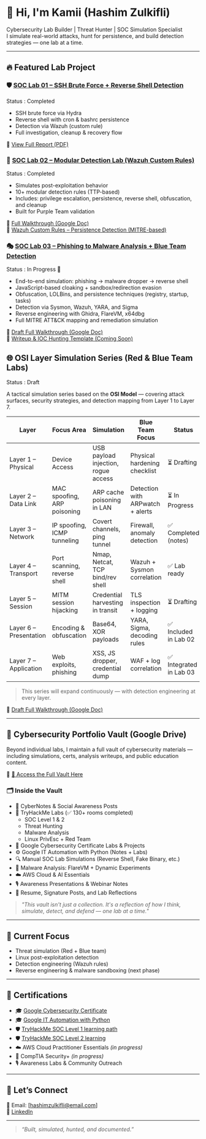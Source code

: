 # 👋 Hi, I'm Kamii (Hashim Zulkifli)

Cybersecurity Lab Builder | Threat Hunter | SOC Simulation Specialist  
I simulate real-world attacks, hunt for persistence, and build detection strategies — one lab at a time.

---

## 🔥 Featured Lab Project

### 🛡️ [SOC Lab 01 – SSH Brute Force + Reverse Shell Detection](https://github.com/Kamii-cxo/SOC-Lab-01-SSH-ReverseShell-Wazuh)
Status : Completed 

- SSH brute force via Hydra  
- Reverse shell with cron & bashrc persistence  
- Detection via Wazuh (custom rule)  
- Full investigation, cleanup & recovery flow

📄 [View Full Report (PDF)](https://drive.google.com/your_link_here)


### 🧩 [SOC Lab 02 – Modular Detection Lab (Wazuh Custom Rules)](https://github.com/Kamii-cxo/SOC-Lab-02-Modular-Detection-Wazuh)
Status : Completed

- Simulates post-exploitation behavior  
- 10+ modular detection rules (TTP-based)  
- Includes: privilege escalation, persistence, reverse shell, obfuscation, and cleanup  
- Built for Purple Team validation

📘 [Full Walkthrough (Google Doc)](https://docs.google.com/document/d/1Y2FkC6LkYLrOxYcMcoFkI49VS0gGtKHXH5pqHC79rRs/edit?usp=drive_link)  
📄 [Wazuh Custom Rules – Persistence Detection (MITRE-based)](https://docs.google.com/document/d/175FfMyy9H1UmCG0DwcVPYH6uuwDrMY47_bgvIxVnBQI/edit?usp=drive_link)

### 🎭 [SOC Lab 03 – Phishing to Malware Analysis + Blue Team Detection](https://github.com/KAmii-cxo/SOC-Lab-03-Phishing-to-Malware-Analysis)
Status : In Progress 🚧

- End-to-end simulation: phishing → malware dropper → reverse shell  
- JavaScript-based cloaking + sandbox/redirection evasion  
- Obfuscation, LOLBins, and persistence techniques (registry, startup, tasks)  
- Detection via Sysmon, Wazuh, YARA, and Sigma  
- Reverse engineering with Ghidra, FlareVM, x64dbg  
- Full MITRE ATT&CK mapping and remediation simulation

📘 [Draft Full Walkthrough (Google Doc)](https://docs.google.com/document/d/1WXb0dAqDu8_Yg6iYG3eDi5MdUlb0n2WpnXP2QtRNZn4/edit?usp=drive_link)  
📄 [Writeup & IOC Hunting Template (Coming Soon)]()

## 🌐 OSI Layer Simulation Series (Red & Blue Team Labs)
Status : Draft 

A tactical simulation series based on the **OSI Model** — covering attack surfaces, security strategies, and detection mapping from Layer 1 to Layer 7.

| Layer | Focus Area | Simulation | Blue Team Focus | Status |
|-------|------------|------------|------------------|--------|
| Layer 1 – Physical | Device Access | USB payload injection, rogue access | Physical hardening checklist | ⏳ Drafting |
| Layer 2 – Data Link | MAC spoofing, ARP poisoning | ARP cache poisoning in LAN | Detection with ARPwatch + alerts | ⏳ In Progress |
| Layer 3 – Network | IP spoofing, ICMP tunneling | Covert channels, ping tunnel | Firewall, anomaly detection | ✅ Completed (notes) |
| Layer 4 – Transport | Port scanning, reverse shell | Nmap, Netcat, TCP bind/rev shell | Wazuh + Sysmon correlation | ✅ Lab ready |
| Layer 5 – Session | MITM session hijacking | Credential harvesting in transit | TLS inspection + logging | ⏳ Drafting |
| Layer 6 – Presentation | Encoding & obfuscation | Base64, XOR payloads | YARA, Sigma, decoding rules | ✅ Included in Lab 02 |
| Layer 7 – Application | Web exploits, phishing | XSS, JS dropper, credential dump | WAF + log correlation | ✅ Integrated in Lab 03 |

> This series will expand continuously — with detection engineering at every layer.

📘 [Draft Full Walkthrough (Google Doc)](https://docs.google.com/document/d/1M8WfJMw8cILIaEgpyZf503XUWFk8yjEqVl7wpSmWYZ4/edit?usp=drive_link)  

---

## 📘 Cybersecurity Portfolio Vault (Google Drive)

Beyond individual labs, I maintain a full vault of cybersecurity materials — including simulations, certs, analysis writeups, and public education content.

📂 [🔗 Access the Full Vault Here](https://drive.google.com/drive/folders/17wl9kDajrwSZJJOf9uIVusCxLa_jdcz7?usp=drive_link)

### 🗂️ Inside the Vault

- 🧠 CyberNotes & Social Awareness Posts  
- 🧪 TryHackMe Labs (✅ 130+ rooms completed)  
  - SOC Level 1 & 2  
  - Threat Hunting  
  - Malware Analysis  
  - Linux PrivEsc + Red Team  
- 📜 Google Cybersecurity Certificate Labs & Projects  
- ⚙️ Google IT Automation with Python (Notes + Labs)  
- 🔍 Manual SOC Lab Simulations (Reverse Shell, Fake Binary, etc.)  
- 🐛 Malware Analysis: FlareVM + Dynamic Experiments  
- ☁️ AWS Cloud & AI Essentials  
- 🎙️ Awareness Presentations & Webinar Notes  
- 🧾 Resume, Signature Posts, and Lab Reflections

> _"This vault isn't just a collection. It's a reflection of how I think, simulate, detect, and defend — one lab at a time."_

---

## 🧠 Current Focus

- Threat simulation (Red + Blue team)
- Linux post-exploitation detection
- Detection engineering (Wazuh rules)
- Reverse engineering & malware sandboxing (next phase)

---

## 📜 Certifications

- 🎓 [Google Cybersecurity Certificate](https://www.coursera.org/account/accomplishments/specialization/9WTLJXCAS0ZY)  
- 🎓 [Google IT Automation with Python](https://www.coursera.org/account/accomplishments/specialization/6EE9PNZKPIDB)  
- 🛡️ [TryHackMe SOC Level 1 learning path](https://tryhackme-certificates.s3-eu-west-1.amazonaws.com/THM-6FADHLSSBA.pdf)  
- 🛡️ [TryHackMe SOC Level 2 learning](https://tryhackme-certificates.s3-eu-west-1.amazonaws.com/THM-SSJ7SOWIKN.pdf)  
- ☁️ AWS Cloud Practitioner Essentials *(in progress)*  
- 🧪 CompTIA Security+ *(in progress)*  
- 🎙️ Awareness Labs & Community Outreach

---

## 🤝 Let’s Connect

📧 Email: [hashimzulkifli@email.com]  
🔗 [LinkedIn](https://linkedin.com/in/hashim-zulkifli)

---

> _“Built, simulated, hunted, and documented.”_
